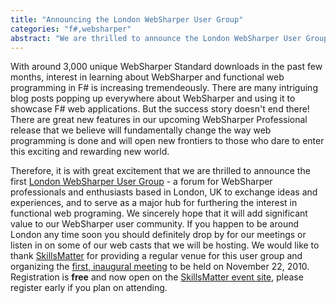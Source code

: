 ```yaml
---
title: "Announcing the London WebSharper User Group"
categories: "f#,websharper"
abstract: "We are thrilled to announce the London WebSharper User Group - a forum for WebSharper professionals and enthusiasts based in London, UK to exchange ideas and experiences, and to serve as a major hub for furthering the interest in functional web programing. We sincerely hope that it will add significant value to our WebSharper user community."
---
```

With around 3,000 unique WebSharper Standard downloads in the past few months, interest in learning about WebSharper and functional web programming in F# is increasing tremendeously. There are many intriguing blog posts popping up everywhere about WebSharper and using it to showcase F# web applications. But the success story doesn't end there! There are great new features in our upcoming WebSharper Professional release that we believe will fundamentally change the way web programming is done and will open new frontiers to those who dare to enter this exciting and rewarding new world.

Therefore, it is with great excitement that we are thrilled to announce the first [London WebSharper User Group](http://skillsmatter.com/user-group/ajax-ria/websug) - a forum for WebSharper professionals and enthusiasts based in London, UK to exchange ideas and experiences, and to serve as a major hub for furthering the interest in functional web programing. We sincerely hope that it will add significant value to our WebSharper user community.
If you happen to be around London any time soon you should definitely drop by for our meetings or listen in on some of our web casts that we will be hosting.
We would like to thank [SkillsMatter](http://skillsmatter.com/) for providing a regular venue for this user group and organizing the [first, inaugural meeting](http://skillsmatter.com/event/ajax-ria/introducing-websharper-2-0) to be held on November 22, 2010. Registration is **free** and now open on the [SkillsMatter event site](http://skillsmatter.com/event/ajax-ria/introducing-websharper-2-0), please register early if you plan on attending.